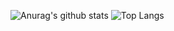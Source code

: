 ![Anurag's github stats](https://github-readme-stats.vercel.app/api?username=zerbinidamata&count_private=true&show_icons=true&theme=dark&include_all_commits=true)
![Top Langs](https://github-readme-stats.vercel.app/api/top-langs/?username=zerbinidamata&theme=dark&hide=html,php,css,jupyter%20notebook&count_private=true&show_icons=true&layout=compact)
